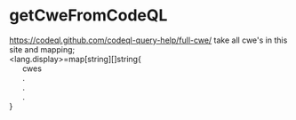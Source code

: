 # getCweFromCodeQL
https://codeql.github.com/codeql-query-help/full-cwe/
take all cwe's in this site and mapping;<br/>
<lang.display>=map[string][]string{<br/>
 &nbsp;&nbsp;&nbsp;&nbsp;&nbsp;&nbsp;cwes<br/>
&nbsp;&nbsp;&nbsp;&nbsp;&nbsp;&nbsp;.<br/>
 &nbsp;&nbsp;&nbsp;&nbsp;&nbsp;&nbsp;.<br/>
&nbsp;&nbsp;&nbsp;&nbsp;&nbsp;&nbsp;.<br/>
}
